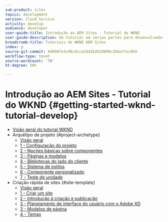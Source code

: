 ```yaml
---
sub-product: sites
topics: development
version: Cloud Service
activity: develop
audience: developer
user-guide-title: Introdução ao AEM Sites - Tutorial do WKND
user-guide-description: Um tutorial em várias partes para desenvolvedores novos no AEM. Implemente um site AEM para uma marca fictícia de estilo de vida, a WKND.
breadcrumb-title: Tutoriais do WKND AEM Sites
index: y
source-git-commit: 04096fe3c99cdcce2d43b2b29899c2bbe37ac056
workflow-type: tm+mt
source-wordcount: '78'
ht-degree: 50%

---
```



# Introdução ao AEM Sites - Tutorial do WKND {#getting-started-wknd-tutorial-develop}

+ [Visão geral do tutorial WKND](overview.md)
+ Arquétipo de projeto {#project-archetype}
   + [Visão geral](./project-archetype/overview.md)
   + [1 - Configuração do projeto](./project-archetype/project-setup.md)
   + [2 - Noções básicas sobre componentes](./project-archetype/component-basics.md)
   + [3 - Páginas e modelos](./project-archetype/pages-templates.md)
   + [4 - Bibliotecas do lado do cliente](./project-archetype/client-side-libraries.md)
   + [5 - Sistema de estilos](./project-archetype/style-system.md)
   + [6 - Componente personalizado](./project-archetype/custom-component.md)
   + [7 - Teste de unidade](./project-archetype/unit-testing.md)
+ Criação rápida de sites {#site-template}
   + [Visão geral](./site-template/overview.md)
   + [1 - Criar um site](./site-template/create-site.md)
   + [2 - Introdução à criação e publicação](./site-template/author-content-publish.md)
   + [3 - Planejamento de interface do usuário com o Adobe XD](./site-template/ui-planning-adobe-xd.md)
   + [3 - Modelos de página](./site-template/page-templates.md)
   + [4 - Temas](./site-template/theming.md)

